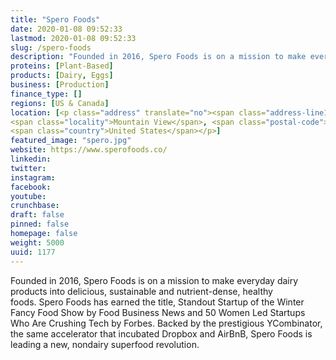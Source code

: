 ```yaml
---
title: "Spero Foods"
date: 2020-01-08 09:52:33
lastmod: 2020-01-08 09:52:33
slug: /spero-foods
description: "Founded in 2016, Spero Foods is on a mission to make everyday dairy products into delicious, sustainable and nutrient-dense, healthy foods. Spero Foods has earned the title, Standout Startup of the Winter Fancy Food Show by Food Business News and 50 Women Led Startups Who Are Crushing Tech by Forbes. Backed by the prestigious YCombinator, the same accelerator that incubated Dropbox and AirBnB, Spero Foods is leading a new, nondairy superfood revolution."
proteins: [Plant-Based]
products: [Dairy, Eggs]
business: [Production]
finance_type: []
regions: [US & Canada]
location: [<p class="address" translate="no"><span class="address-line1">East Evelyn Avenue</span><br>
<span class="locality">Mountain View</span>, <span class="postal-code">94043</span><br>
<span class="country">United States</span></p>]
featured_image: "spero.jpg"
website: https://www.sperofoods.co/
linkedin: 
twitter: 
instagram: 
facebook: 
youtube: 
crunchbase: 
draft: false
pinned: false
homepage: false
weight: 5000
uuid: 1177
---
```

Founded in 2016, Spero Foods is on a mission to make everyday dairy products into delicious, sustainable and nutrient-dense, healthy foods. Spero Foods has earned the title, Standout Startup of the Winter Fancy Food Show by Food Business News and 50 Women Led Startups Who Are Crushing Tech by Forbes. Backed by the prestigious YCombinator, the same accelerator that incubated Dropbox and AirBnB, Spero Foods is leading a new, nondairy superfood revolution.
